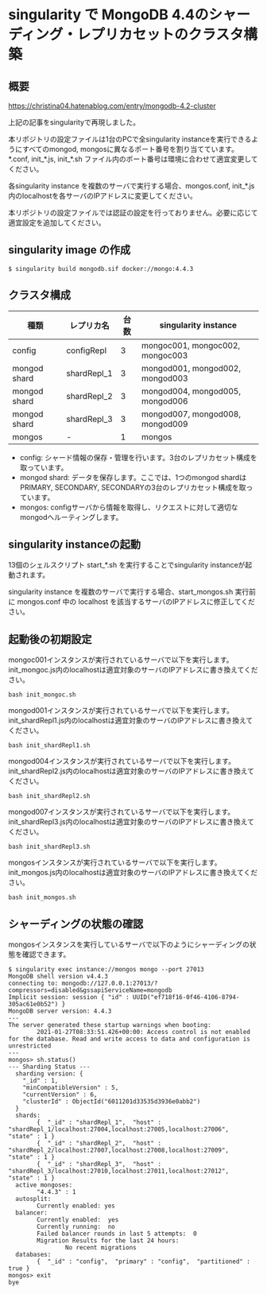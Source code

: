 # singularity で MongoDB 4.4のシャーディング・レプリカセットのクラスタ構築
## 概要
https://christina04.hatenablog.com/entry/mongodb-4.2-cluster

上記の記事をsingularityで再現しました。

本リポジトリの設定ファイルは1台のPCで全singularity instanceを実行できるようにすべてのmongod, mongosに異なるポート番号を割り当てています。
\*.conf, init_\*.js, init_\*.sh ファイル内のポート番号は環境に合わせて適宜変更してください。

各singularity instance を複数のサーバで実行する場合、mongos.conf, init_\*.js 内のlocalhostを各サーバのIPアドレスに変更してください。

本リポジトリの設定ファイルでは認証の設定を行っておりません。必要に応じて適宜設定を追加してください。

## singularity image の作成
```
$ singularity build mongodb.sif docker://mongo:4.4.3
```

## クラスタ構成
| 種類 | レプリカ名 | 台数 | singularity instance |
----|----|----|----
| config | configRepl | 3 | mongoc001, mongoc002, mongoc003 |
| mongod shard | shardRepl_1 | 3 | mongod001, mongod002, mongod003 |
| mongod shard | shardRepl_2 | 3 | mongod004, mongod005, mongod006 |
| mongod shard | shardRepl_3 | 3 | mongod007, mongod008, mongod009 |
| mongos | - | 1 | mongos |

- config: シャード情報の保存・管理を行います。3台のレプリカセット構成を取っています。
- mongod shard: データを保存します。ここでは、1つのmongod shardはPRIMARY, SECONDARY, SECONDARYの3台のレプリカセット構成を取っています。
- mongos: configサーバから情報を取得し、リクエストに対して適切なmongodへルーティングします。

## singularity instanceの起動
13個のシェルスクリプト start_\*.sh を実行することでsingularity instanceが起動されます。

singularity instance を複数のサーバで実行する場合、start_mongos.sh 実行前に mongos.conf 中の localhost を該当するサーバのIPアドレスに修正してください。

## 起動後の初期設定

mongoc001インスタンスが実行されているサーバで以下を実行します。init_mongoc.js内のlocalhostは適宜対象のサーバのIPアドレスに書き換えてください。

```
bash init_mongoc.sh
```

mongod001インスタンスが実行されているサーバで以下を実行します。init_shardRepl1.js内のlocalhostは適宜対象のサーバのIPアドレスに書き換えてください。

```
bash init_shardRepl1.sh
```

mongod004インスタンスが実行されているサーバで以下を実行します。init_shardRepl2.js内のlocalhostは適宜対象のサーバのIPアドレスに書き換えてください。

```
bash init_shardRepl2.sh
```

mongod007インスタンスが実行されているサーバで以下を実行します。init_shardRepl3.js内のlocalhostは適宜対象のサーバのIPアドレスに書き換えてください。

```
bash init_shardRepl3.sh
```

mongosインスタンスが実行されているサーバで以下を実行します。init_mongos.js内のlocalhostは適宜対象のサーバのIPアドレスに書き換えてください。

```
bash init_mongos.sh
```

## シャーディングの状態の確認
mongosインスタンスを実行しているサーバで以下のようにシャーディングの状態を確認できます。

```
$ singularity exec instance://mongos mongo --port 27013
MongoDB shell version v4.4.3
connecting to: mongodb://127.0.0.1:27013/?compressors=disabled&gssapiServiceName=mongodb
Implicit session: session { "id" : UUID("ef718f16-0f46-4106-8794-305ac61e0b52") }
MongoDB server version: 4.4.3
---
The server generated these startup warnings when booting: 
        2021-01-27T08:33:51.426+00:00: Access control is not enabled for the database. Read and write access to data and configuration is unrestricted
---
mongos> sh.status()
--- Sharding Status --- 
  sharding version: {
  	"_id" : 1,
  	"minCompatibleVersion" : 5,
  	"currentVersion" : 6,
  	"clusterId" : ObjectId("6011201d33535d3936e0abb2")
  }
  shards:
        {  "_id" : "shardRepl_1",  "host" : "shardRepl_1/localhost:27004,localhost:27005,localhost:27006",  "state" : 1 }
        {  "_id" : "shardRepl_2",  "host" : "shardRepl_2/localhost:27007,localhost:27008,localhost:27009",  "state" : 1 }
        {  "_id" : "shardRepl_3",  "host" : "shardRepl_3/localhost:27010,localhost:27011,localhost:27012",  "state" : 1 }
  active mongoses:
        "4.4.3" : 1
  autosplit:
        Currently enabled: yes
  balancer:
        Currently enabled:  yes
        Currently running:  no
        Failed balancer rounds in last 5 attempts:  0
        Migration Results for the last 24 hours: 
                No recent migrations
  databases:
        {  "_id" : "config",  "primary" : "config",  "partitioned" : true }
mongos> exit
bye
```

